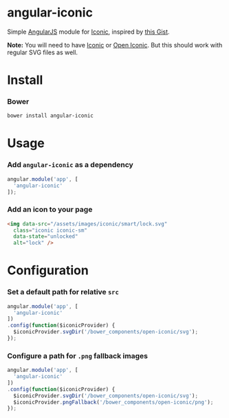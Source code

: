 angular-iconic
==============

Simple [AngularJS](https://github.com/angular/angular.js) module for [Iconic](https://useiconic.com), inspired by [this Gist](https://gist.github.com/yoshokatana/1decf68176dc9452aa14).

**Note:** You will need to have [Iconic](https://useiconic.com) or [Open Iconic](https://useiconic.com/open/). But this should work with regular SVG files as well.

Install
=======

### Bower

``` bash
bower install angular-iconic
```

Usage
=====

### Add `angular-iconic` as a dependency

```javascript
angular.module('app', [
  'angular-iconic'
]);
```

### Add an icon to your page

```html
<img data-src="/assets/images/iconic/smart/lock.svg" 
  class="iconic iconic-sm" 
  data-state="unlocked" 
  alt="lock" />
```

Configuration
=====

### Set a default path for relative `src`

```javascript
angular.module('app', [
  'angular-iconic'
])
.config(function($iconicProvider) {
  $iconicProvider.svgDir('/bower_components/open-iconic/svg');
});
```

### Configure a path for `.png` fallback images

```javascript
angular.module('app', [
  'angular-iconic'
])
.config(function($iconicProvider) {
  $iconicProvider.svgDir('/bower_components/open-iconic/svg');
  $iconicProvider.pngFallback('/bower_components/open-iconic/png');
});
```

